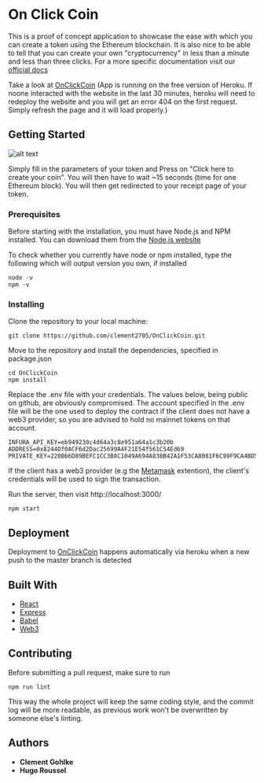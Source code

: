 # On Click Coin

This is a proof of concept application to showcase the ease with which you can create a token using the Ethereum blockchain. It is also nice to be able to tell that you can create your own "cryptocurrency" in less than a minute and less than three clicks. For a more specific documentation visit our [official docs](https://github.com/clement2705/OnClickCoin/blob/master/docs/docs.md)

Take a look at [OnClickCoin](https://onclickcoin.herokuapp.com/) (App is running on the free version of Heroku. If noone interacted with the website in the last 30 minutes, heroku will need to redeploy the website and you will get an error 404 on the first request. Simply refresh the page and it will load properly.)
           
## Getting Started
![alt text](https://github.com/clement2705/OnClickCoin/blob/assets/Homepage.png)

Simply fill in the parameters of your token and Press on "Click here to create your coin". You will then have to wait ~15 seconds (time for one Ethereum block). You will then get redirected to your receipt page of your token.

### Prerequisites

Before starting with the installation, you must have Node.js and NPM installed. You can download them from the [Node.js website](https://nodejs.org/en/)

To check whether you currently have node or npm installed, type the following which will output version you own, if installed
```
node -v
npm -v
```

### Installing

Clone the repository to your local machine:
```
git clone https://github.com/clement2705/OnClickCoin.git
```

Move to the repository and install the dependencies, specified in package.json
```
cd OnClickCoin
npm install
```

Replace the .env file with your credentials. The values below, being public on github, are obviously compromised.
The account specified in the .env file will be the one used to deploy the contract if the client does not have a web3 provider, so you are advised to hold no mainnet tokens on that account.

```
INFURA_API_KEY=eb949230c4d64a3c8e951a64a1c3b20b
ADDRESS=0x8244Df0ACF6d2Dac25699A4F21E54f561C54Ed69
PRIVATE_KEY=220B66D89BEFC1CC3B8C1049A694A838B42A1F53CA8081F6C99F9CA4BD5FCBF5
```
If the client has a web3 provider (e.g the [Metamask](https://metamask.io/) extention), the client's credentials will be used to sign the transaction.

Run the server, then visit http://localhost:3000/
```
npm start
```

## Deployment
Deployment to [OnClickCoin](onclickcoin.herokuappp.com) happens automatically via heroku when a new push to the master branch is detected

## Built With

* [React](https://reactjs.org/docs/getting-started.html)
* [Express](https://expressjs.com/en/api.html)
* [Babel](https://babeljs.io/docs/en/)
* [Web3](https://web3js.readthedocs.io/en/1.0/web3-eth.html)

## Contributing

Before submitting a pull request, make sure to run
```
npm run lint
```
This way the whole project will keep the same coding style, and the commit log will be more readable, as previous work won't be overwritten by someone else's linting.


## Authors
* **Clement Gohlke**
* **Hugo Roussel**

